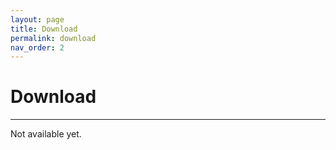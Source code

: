 ```yaml
---
layout: page
title: Download
permalink: download
nav_order: 2
---
```


# **Download**

***

Not available yet.